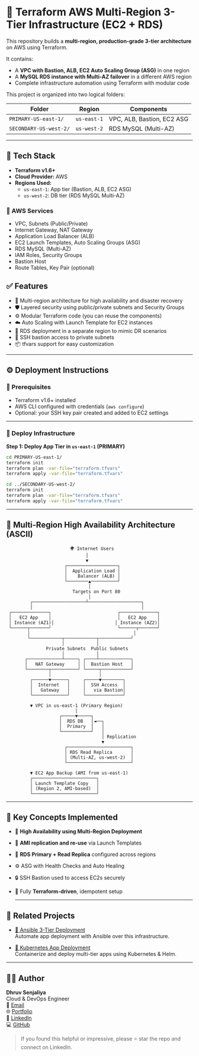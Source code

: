 # 🚀 Terraform AWS Multi-Region 3-Tier Infrastructure (EC2 + RDS)

This repository builds a **multi-region, production-grade 3-tier architecture** on AWS using Terraform.

It contains:
- A **VPC with Bastion, ALB, EC2 Auto Scaling Group (ASG)** in one region
- A **MySQL RDS instance with Multi-AZ failover** in a different AWS region
- Complete infrastructure automation using Terraform with modular code

This project is organized into two logical folders:

| Folder | Region | Components |
|--------|--------|------------|
| `PRIMARY-US-east-1/` | `us-east-1` | VPC, ALB, Bastion, EC2 ASG |
| `SECONDARY-US-west-2/` | `us-west-2` | RDS MySQL (Multi-AZ) |

---

## 🧰 Tech Stack

- **Terraform v1.6+**
- **Cloud Provider:** AWS
- **Regions Used:**
  - `us-east-1`: App tier (Bastion, ALB, EC2 ASG)
  - `us-west-2`: DB tier (RDS MySQL Multi-AZ)

### 🧱 AWS Services

- VPC, Subnets (Public/Private)
- Internet Gateway, NAT Gateway
- Application Load Balancer (ALB)
- EC2 Launch Templates, Auto Scaling Groups (ASG)
- RDS MySQL (Multi-AZ)
- IAM Roles, Security Groups
- Bastion Host
- Route Tables, Key Pair (optional)

## ✅ Features

- 🔁 Multi-region architecture for high availability and disaster recovery
- 🛡️ Layered security using public/private subnets and Security Groups
- ⚙️ Modular Terraform code (you can reuse the components)
- ☁️ Auto Scaling with Launch Template for EC2 instances
- 🧩 RDS deployment in a separate region to mimic DR scenarios
- 🔐 SSH bastion access to private subnets
- 📦 tfvars support for easy customization

---

## ⚙️ Deployment Instructions

### 🔑 Prerequisites

- Terraform v1.6+ installed
- AWS CLI configured with credentials (`aws configure`)
- Optional: your SSH key pair created and added to EC2 settings

---

### 🚀 Deploy Infrastructure

**Step 1: Deploy App Tier in `us-east-1` (PRIMARY)**

```bash
cd PRIMARY-US-east-1/
terraform init
terraform plan -var-file="terraform.tfvars"
terraform apply -var-file="terraform.tfvars"

cd ../SECONDARY-US-west-2/
terraform init
terraform plan -var-file="terraform.tfvars"
terraform apply -var-file="terraform.tfvars"
```
---

## 📐 Multi-Region High Availability Architecture (ASCII)

```
                        🌍 Internet Users
                              │
                              ▼
                      ┌───────────────────┐
                      │  Application Load │
                      │    Balancer (ALB) │
                      └────────▲──────────┘
                               │
                         Targets on Port 80
                               │
         ┌────────────────────┴────────────────────┐
         │                                         │
 ┌──────────────┐                         ┌──────────────┐
 │   EC2 App    │                         │   EC2 App    │
 │ Instance (AZ1)│                       │ Instance (AZ2)│
 └──────┬───────┘                         └──────┬───────┘
        │                                       │
        └────────────┬────────────┬────────────┘
                     │            │
               Private Subnets  Public Subnets
                     │            │
       ┌─────────────┴─────┐ ┌────┴────────────┐
       │   NAT Gateway     │ │  Bastion Host   │
       └────────┬──────────┘ └─────┬───────────┘
                │                  │
         ┌──────▼──────┐     ┌─────▼────────┐
         │  Internet   │     │  SSH Access  │
         │   Gateway   │     │   via Bastion│
         └─────────────┘     └──────────────┘

         ▼ VPC in us-east-1 (Primary Region)
                          │
                    ┌─────▼─────┐
                    │  RDS DB   │◄──┐
                    │  Primary  │   │
                    └───────────┘   │
                                    │ Replication
                                    ▼
                      ┌────────────────────────┐
                      │ RDS Read Replica       │
                      │ (Multi-AZ, us-west-2)  │
                      └────────────────────────┘

         ▼ EC2 App Backup (AMI from us-east-1)
         ┌────────────────────────┐
         │ Launch Template Copy   │
         │ (Region 2, AMI-based)  │
         └────────────────────────┘
```
---

## 🧠 Key Concepts Implemented

- 🔁 **High Availability using Multi-Region Deployment**
- 🧬 **AMI replication and re-use** via Launch Templates
- 📡 **RDS Primary + Read Replica** configured across regions
- ⚙️ ASG with Health Checks and Auto Healing
- 🔒 SSH Bastion used to access EC2s securely
- 🔁 Fully **Terraform-driven**, idempotent setup

  ---

## 🔗 Related Projects

- [🔧 Ansible 3-Tier Deployment](https://github.com/senjaliyadhruv/ansible-3-tier-deployment.git)  
  Automate app deployment with Ansible over this infrastructure.

- [🚀 Kubernetes App Deployment](https://github.com/senjaliyadhruv/Kubernetes-main.git)  
  Containerize and deploy multi-tier apps using Kubernetes & Helm.

---

## 🙋‍♂️ Author

**Dhruv Senjaliya**  
Cloud & DevOps Engineer  
📧 [Email](mailto:senjaliyadhruvr@gmail.com)  
🌐 [Portfolio](https://www.dhruvs.info)  
💼 [LinkedIn](https://linkedin.com/in/senjaliyadhruv)  
💻 [GitHub](https://github.com/senjaliyadhruvr)

> If you found this helpful or impressive, please ⭐ star the repo and connect on LinkedIn.
